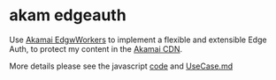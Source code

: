 # akam edgeauth

Use [Akamai EdgwWorkers](https://developer.akamai.com/akamai-edgeworkers-overview) to implement a flexible and extensible Edge Auth, to protect my content in the [Akamai CDN](https://www.akamai.com/us/en/cdn/).

More details please see the javascript [code](https://github.com/crdcdemo/edgeauth/blob/main/akamEdgeWorkers/main.js) and [UseCase.md](https://github.com/crdcdemo/edgeauth/blob/main/UseCase.md)
